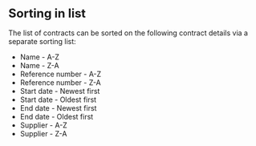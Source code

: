 <style> 
h1 { font-size:24px; } 
h2 { font-size:22px; } 
h3 { font-size:20px; } 
h4 { font-size:18px; } 
h5 { font-size:16px; }  
table th { font-size:14px !important; text-align:left !important; }
table td { font-size:14px !important; text-align:left !important; }
</style>

# Sorting in list

The list of contracts can be sorted on the following contract details via a separate sorting list:
* Name - A-Z
* Name - Z-A
* Reference number - A-Z
* Reference number - Z-A
* Start date - Newest first
* Start date - Oldest first
* End date - Newest first
* End date - Oldest first
* Supplier - A-Z
* Supplier - Z-A






















